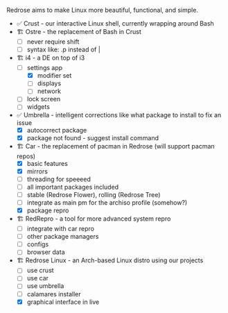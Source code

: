 Redrose aims to make Linux more beautiful, functional, and simple.

- ✅ Crust - our interactive Linux shell, currently wrapping around Bash
- 🏗️ Ostre - the replacement of Bash in Crust
  - [ ] never require shift
  - [ ] syntax like: .p instead of |
-  🏗️ i4 - a DE on top of i3
    - [ ] settings app
      - [x] modifier set
      - [ ] displays
      - [ ] network
    - [ ] lock screen
    - [ ] widgets
- ✅ Umbrella - intelligent corrections like what package to install to fix an issue
  - [x] autocorrect package
  - [x] package not found - suggest install command 
- 🏗️ Car - the replacement of pacman in Redrose (will support pacman repos)
  - [x] basic features
  - [x] mirrors
  - [ ] threading for speeeed
  - [ ] all important packages included
  - [ ] stable (Redrose Flower), rolling (Redrose Tree)
  - [ ] integrate as main pm for the archiso profile (somehow?)
  - [x] package repro
- 🏗️ RedRepro - a tool for more advanced system repro
  - [ ] integrate with car repro
  - [ ] other package managers
  - [ ] configs
  - [ ] browser data 
- 🏗️ Redrose Linux - an Arch-based Linux distro using our projects
  - [ ] use crust
  - [ ] use car
  - [ ] use umbrella
  - [ ] calamares installer
  - [x] graphical interface in live
